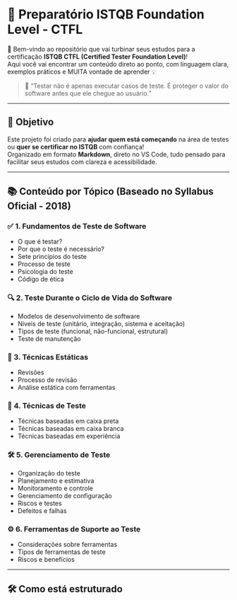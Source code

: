 # 🧪 Preparatório ISTQB Foundation Level - CTFL

🚀 Bem-vindo ao repositório que vai turbinar seus estudos para a certificação **ISTQB CTFL (Certified Tester Foundation Level)**!  
Aqui você vai encontrar um conteúdo direto ao ponto, com linguagem clara, exemplos práticos e MUITA vontade de aprender 💡

> 📘 “Testar não é apenas executar casos de teste. É proteger o valor do software antes que ele chegue ao usuário.”

---

## 🎯 Objetivo

Este projeto foi criado para **ajudar quem está começando** na área de testes ou **quer se certificar no ISTQB** com confiança!  
Organizado em formato **Markdown**, direto no VS Code, tudo pensado para facilitar seus estudos com clareza e acessibilidade.  

---

## 📚 Conteúdo por Tópico (Baseado no Syllabus Oficial - 2018)

### ✅ 1. Fundamentos de Teste de Software
- O que é testar?
- Por que o teste é necessário?
- Sete princípios do teste
- Processo de teste
- Psicologia do teste
- Código de ética

### 🔍 2. Teste Durante o Ciclo de Vida do Software
- Modelos de desenvolvimento de software
- Níveis de teste (unitário, integração, sistema e aceitação)
- Tipos de teste (funcional, não-funcional, estrutural)
- Teste de manutenção

### 🧠 3. Técnicas Estáticas
- Revisões
- Processo de revisão
- Análise estática com ferramentas

### 🎲 4. Técnicas de Teste
- Técnicas baseadas em caixa preta
- Técnicas baseadas em caixa branca
- Técnicas baseadas em experiência

### 🛠️ 5. Gerenciamento de Teste
- Organização do teste
- Planejamento e estimativa
- Monitoramento e controle
- Gerenciamento de configuração
- Riscos e testes
- Defeitos e falhas

### ⚙️ 6. Ferramentas de Suporte ao Teste
- Considerações sobre ferramentas
- Tipos de ferramentas de teste
- Riscos e benefícios

---

## 🛠️ Como está estruturado

